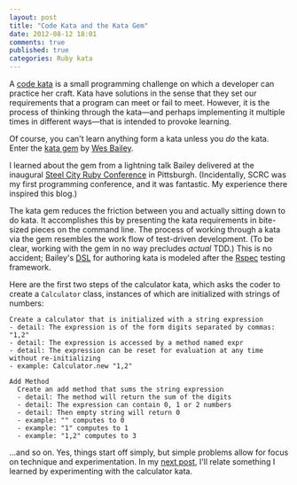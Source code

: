 ```yaml
---
layout: post
title: "Code Kata and the Kata Gem"
date: 2012-08-12 18:01
comments: true
published: true
categories: Ruby kata
---
```


A [code kata](http://codekata.pragprog.com/) is a small programming challenge on which a developer can practice her craft.
Kata have solutions in the sense that they set our requirements that a program can meet or fail to meet.
However, it is the process of thinking through the kata—and perhaps implementing it multiple times in different ways—that is intended to provoke learning.

Of course, you can't learn anything form a kata unless you *do* the kata.
Enter the [kata gem](https://github.com/wbailey/kata) by [Wes Bailey](http://exposinggotchas.blogspot.com/).
<!-- more -->
I learned about the gem from a lightning talk Bailey delivered at the inaugural [Steel City Ruby Conference](http://steelcityrubyconf.org/) in Pittsburgh.
(Incidentally, SCRC was my first programming conference, and it was fantastic.
My experience there inspired this blog.)

The kata gem reduces the friction between you and actually sitting down to do kata.
It accomplishes this by presenting the kata requirements in bite-sized pieces on the command line.
The process of working through a kata via the gem resembles the work flow of test-driven development.
(To be clear, working with the gem in no way precludes *actual* TDD.)
This is no accident;
Bailey's [DSL](https://github.com/wbailey/kata/wiki/Authoring-a-Kata) for authoring kata is modeled after the [Rspec](http://rspec.info/) testing framework.

Here are the first two steps of the calculator kata, which asks the coder to create a `Calculator` class, instances of which are initialized with strings of numbers:

    Create a calculator that is initialized with a string expression
    - detail: The expression is of the form digits separated by commas: "1,2"
    - detail: The expression is accessed by a method named expr
    - detail: The expression can be reset for evaluation at any time without re-initializing
    - example: Calculator.new "1,2"

    Add Method
      Create an add method that sums the string expression
      - detail: The method will return the sum of the digits
      - detail: The expression can contain 0, 1 or 2 numbers
      - detail: Then empty string will return 0
      - example: "" computes to 0
      - example: "1" computes to 1
      - example: "1,2" computes to 3

...and so on. Yes, things start off simply, but simple problems allow for focus on technique and experimentation.
In my [next post](http://code-worrier.com/blog/passing-symbols), I'll relate something I learned by experimenting with the calculator kata.
